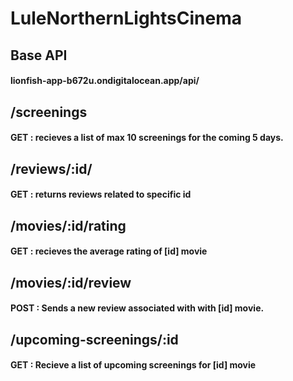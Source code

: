 # LuleNorthernLightsCinema

## Base API

#### lionfish-app-b672u.ondigitalocean.app/api/

## /screenings

#### GET : recieves a list of max 10 screenings for the coming 5 days. 

## /reviews/:id/

#### GET  : returns reviews related to specific id

## /movies/:id/rating

#### GET : recieves the average rating of [id] movie

## /movies/:id/review

#### POST : Sends a new review associated with with [id] movie.

## /upcoming-screenings/:id

#### GET : Recieve a list of upcoming screenings for [id] movie
